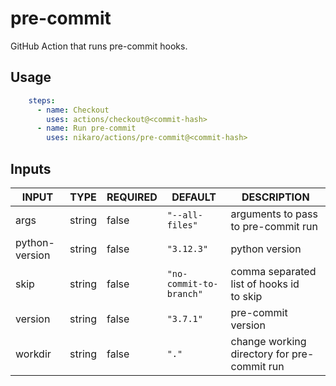 # pre-commit

GitHub Action that runs pre-commit hooks.

## Usage

```yaml
    steps:
      - name: Checkout
        uses: actions/checkout@<commit-hash>
      - name: Run pre-commit
        uses: nikaro/actions/pre-commit@<commit-hash>
```

## Inputs

<!-- AUTO-DOC-INPUT:START - Do not remove or modify this section -->

|     INPUT      |  TYPE  | REQUIRED |         DEFAULT         |                  DESCRIPTION                  |
|----------------|--------|----------|-------------------------|-----------------------------------------------|
|      args      | string |  false   |     `"--all-files"`     |      arguments to pass to pre-commit run      |
| python-version | string |  false   |       `"3.12.3"`        |                python version                 |
|      skip      | string |  false   | `"no-commit-to-branch"` | comma separated list of hooks id <br>to skip  |
|    version     | string |  false   |        `"3.7.1"`        |              pre-commit version               |
|    workdir     | string |  false   |          `"."`          |  change working directory for pre-commit run  |

<!-- AUTO-DOC-INPUT:END -->
